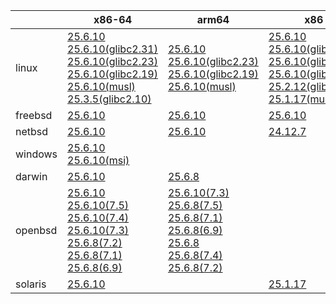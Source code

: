 ||x86-64|arm64|x86|ppc64le|armv7|armel|
| --- | --- | --- | --- | --- | --- | --- |
|linux|[25.6.10](https://github.com/roswell/sbcl_head/releases/download/25.6.10/sbcl-25.6.10-x86-64-linux-binary.tar.bz2)<br />[25.6.10(glibc2.31)](https://github.com/roswell/sbcl_head/releases/download/25.6.10/sbcl-25.6.10-x86-64-linux-glibc2.31-binary.tar.bz2)<br />[25.6.10(glibc2.23)](https://github.com/roswell/sbcl_head/releases/download/25.6.10/sbcl-25.6.10-x86-64-linux-glibc2.23-binary.tar.bz2)<br />[25.6.10(glibc2.19)](https://github.com/roswell/sbcl_head/releases/download/25.6.10/sbcl-25.6.10-x86-64-linux-glibc2.19-binary.tar.bz2)<br />[25.6.10(musl)](https://github.com/roswell/sbcl_head/releases/download/25.6.10/sbcl-25.6.10-x86-64-linux-musl-binary.tar.bz2)<br />[25.3.5(glibc2.10)](https://github.com/roswell/sbcl_head/releases/download/25.3.5/sbcl-25.3.5-x86-64-linux-glibc2.10-binary.tar.bz2)<br />|[25.6.10](https://github.com/roswell/sbcl_head/releases/download/25.6.10/sbcl-25.6.10-arm64-linux-binary.tar.bz2)<br />[25.6.10(glibc2.23)](https://github.com/roswell/sbcl_head/releases/download/25.6.10/sbcl-25.6.10-arm64-linux-glibc2.23-binary.tar.bz2)<br />[25.6.10(glibc2.19)](https://github.com/roswell/sbcl_head/releases/download/25.6.10/sbcl-25.6.10-arm64-linux-glibc2.19-binary.tar.bz2)<br />[25.6.10(musl)](https://github.com/roswell/sbcl_head/releases/download/25.6.10/sbcl-25.6.10-arm64-linux-musl-binary.tar.bz2)<br />|[25.6.10](https://github.com/roswell/sbcl_head/releases/download/25.6.10/sbcl-25.6.10-x86-linux-binary.tar.bz2)<br />[25.6.10(glibc2.31)](https://github.com/roswell/sbcl_head/releases/download/25.6.10/sbcl-25.6.10-x86-linux-glibc2.31-binary.tar.bz2)<br />[25.6.10(glibc2.23)](https://github.com/roswell/sbcl_head/releases/download/25.6.10/sbcl-25.6.10-x86-linux-glibc2.23-binary.tar.bz2)<br />[25.6.10(glibc2.19)](https://github.com/roswell/sbcl_head/releases/download/25.6.10/sbcl-25.6.10-x86-linux-glibc2.19-binary.tar.bz2)<br />[25.2.12(glibc2.10)](https://github.com/roswell/sbcl_head/releases/download/25.2.12/sbcl-25.2.12-x86-linux-glibc2.10-binary.tar.bz2)<br />[25.1.17(musl)](https://github.com/roswell/sbcl_head/releases/download/25.1.17/sbcl-25.1.17-x86-linux-musl-binary.tar.bz2)<br />|[25.6.10](https://github.com/roswell/sbcl_head/releases/download/25.6.10/sbcl-25.6.10-ppc64le-linux-binary.tar.bz2)<br />[25.6.10(glibc2.23)](https://github.com/roswell/sbcl_head/releases/download/25.6.10/sbcl-25.6.10-ppc64le-linux-glibc2.23-binary.tar.bz2)<br />[25.6.10(glibc2.19)](https://github.com/roswell/sbcl_head/releases/download/25.6.10/sbcl-25.6.10-ppc64le-linux-glibc2.19-binary.tar.bz2)<br />|[25.6.8](https://github.com/roswell/sbcl_head/releases/download/25.6.8/sbcl-25.6.8-armv7-linux-binary.tar.bz2)<br />|[25.1.17](https://github.com/roswell/sbcl_head/releases/download/25.1.17/sbcl-25.1.17-armel-linux-binary.tar.bz2)<br />|
|freebsd|[25.6.10](https://github.com/roswell/sbcl_head/releases/download/25.6.10/sbcl-25.6.10-x86-64-freebsd-binary.tar.bz2)<br />|[25.6.10](https://github.com/roswell/sbcl_head/releases/download/25.6.10/sbcl-25.6.10-arm64-freebsd-binary.tar.bz2)<br />|[25.6.10](https://github.com/roswell/sbcl_head/releases/download/25.6.10/sbcl-25.6.10-x86-freebsd-binary.tar.bz2)<br />||||
|netbsd|[25.6.10](https://github.com/roswell/sbcl_head/releases/download/25.6.10/sbcl-25.6.10-x86-64-netbsd-binary.tar.bz2)<br />|[25.6.10](https://github.com/roswell/sbcl_head/releases/download/25.6.10/sbcl-25.6.10-arm64-netbsd-binary.tar.bz2)<br />|[24.12.7](https://github.com/roswell/sbcl_head/releases/download/24.12.7/sbcl-24.12.7-x86-netbsd-binary.tar.bz2)<br />||||
|windows|[25.6.10](https://github.com/roswell/sbcl_head/releases/download/25.6.10/sbcl-25.6.10-x86-64-windows-binary.tar.bz2)<br />[25.6.10(msi)](https://github.com/roswell/sbcl_head/releases/download/25.6.10/sbcl-25.6.10-x86-64-windows-binary.msi)<br />||||||
|darwin|[25.6.10](https://github.com/roswell/sbcl_head/releases/download/25.6.10/sbcl-25.6.10-x86-64-darwin-binary.tar.bz2)<br />|[25.6.8](https://github.com/roswell/sbcl_head/releases/download/25.6.8/sbcl-25.6.8-arm64-darwin-binary.tar.bz2)<br />|||||
|openbsd|[25.6.10](https://github.com/roswell/sbcl_head/releases/download/25.6.10/sbcl-25.6.10-x86-64-openbsd-binary.tar.bz2)<br />[25.6.10(7.5)](https://github.com/roswell/sbcl_head/releases/download/25.6.10/sbcl-25.6.10-x86-64-openbsd-7.5-binary.tar.bz2)<br />[25.6.10(7.4)](https://github.com/roswell/sbcl_head/releases/download/25.6.10/sbcl-25.6.10-x86-64-openbsd-7.4-binary.tar.bz2)<br />[25.6.10(7.3)](https://github.com/roswell/sbcl_head/releases/download/25.6.10/sbcl-25.6.10-x86-64-openbsd-7.3-binary.tar.bz2)<br />[25.6.8(7.2)](https://github.com/roswell/sbcl_head/releases/download/25.6.8/sbcl-25.6.8-x86-64-openbsd-7.2-binary.tar.bz2)<br />[25.6.8(7.1)](https://github.com/roswell/sbcl_head/releases/download/25.6.8/sbcl-25.6.8-x86-64-openbsd-7.1-binary.tar.bz2)<br />[25.6.8(6.9)](https://github.com/roswell/sbcl_head/releases/download/25.6.8/sbcl-25.6.8-x86-64-openbsd-6.9-binary.tar.bz2)<br />|[25.6.10(7.3)](https://github.com/roswell/sbcl_head/releases/download/25.6.10/sbcl-25.6.10-arm64-openbsd-7.3-binary.tar.bz2)<br />[25.6.8(7.5)](https://github.com/roswell/sbcl_head/releases/download/25.6.8/sbcl-25.6.8-arm64-openbsd-7.5-binary.tar.bz2)<br />[25.6.8(7.1)](https://github.com/roswell/sbcl_head/releases/download/25.6.8/sbcl-25.6.8-arm64-openbsd-7.1-binary.tar.bz2)<br />[25.6.8(6.9)](https://github.com/roswell/sbcl_head/releases/download/25.6.8/sbcl-25.6.8-arm64-openbsd-6.9-binary.tar.bz2)<br />[25.6.8](https://github.com/roswell/sbcl_head/releases/download/25.6.8/sbcl-25.6.8-arm64-openbsd-binary.tar.bz2)<br />[25.6.8(7.4)](https://github.com/roswell/sbcl_head/releases/download/25.6.8/sbcl-25.6.8-arm64-openbsd-7.4-binary.tar.bz2)<br />[25.6.8(7.2)](https://github.com/roswell/sbcl_head/releases/download/25.6.8/sbcl-25.6.8-arm64-openbsd-7.2-binary.tar.bz2)<br />|||||
|solaris|[25.6.10](https://github.com/roswell/sbcl_head/releases/download/25.6.10/sbcl-25.6.10-x86-64-solaris-binary.tar.bz2)<br />||[25.1.17](https://github.com/roswell/sbcl_head/releases/download/25.1.17/sbcl-25.1.17-x86-solaris-binary.tar.bz2)<br />||||
